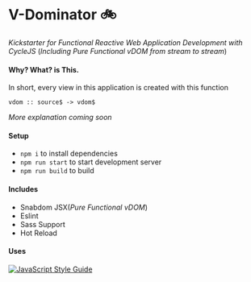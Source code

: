 # V-Dominator 🚲

_Kickstarter for Functional Reactive Web Application Development with CycleJS_
(_Including Pure Functional vDOM from stream to stream_)

#### Why? What? is This.

In short, every view in this application is created with this function

`vdom :: source$ -> vdom$`

_More explanation coming soon_

#### Setup

- `npm i` to install dependencies
- `npm run start` to start development server
- `npm run build` to build

#### Includes

- Snabdom JSX(_Pure Functional vDOM_)
- Eslint
- Sass Support
- Hot Reload


#### Uses

[![JavaScript Style Guide](https://cdn.rawgit.com/standard/standard/master/badge.svg)](https://github.com/standard/standard)
